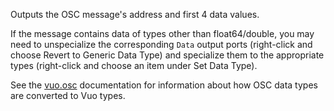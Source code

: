 Outputs the OSC message's address and first 4 data values.

If the message contains data of types other than float64/double, you may need to unspecialize the corresponding `Data` output ports (right-click and choose Revert to Generic Data Type) and specialize them to the appropriate types (right-click and choose an item under Set Data Type).

See the [vuo.osc](vuo-nodeset://vuo.osc) documentation for information about how OSC data types are converted to Vuo types.
